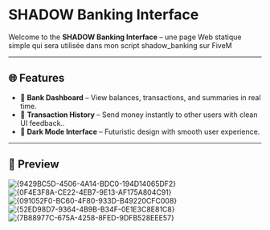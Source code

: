 # SHADOW Banking Interface

Welcome to the **SHADOW Banking Interface** – une page Web statique simple qui sera utilisée dans mon script shadow_banking sur FiveM

---

## 🌐 Features

- 🏦 **Bank Dashboard** – View balances, transactions, and summaries in real time.
- 💸 **Transaction History** – Send money instantly to other users with clean UI feedback..
- 🎨 **Dark Mode Interface** – Futuristic design with smooth user experience.

---
## 👀 Preview
![{9429BC5D-4506-4A14-BDC0-194D14065DF2}](https://github.com/user-attachments/assets/d1b0e4a1-50dc-46d1-b788-b9894191d2d1)
![{0F4E3F8A-CE22-4EB7-9E13-AF175A804C91}](https://github.com/user-attachments/assets/e559f819-d0b7-466f-b41e-adcc8cebe04f)
![{091052F0-BC60-4F80-933D-B49220CFC008}](https://github.com/user-attachments/assets/9a8001f8-e547-4405-9026-cfdfcfe44ab4)
![{52ED98D7-9364-4B9B-B34F-0E1E3C8E81C8}](https://github.com/user-attachments/assets/2dccc54e-39d6-489b-8454-49a4e7150520)
![{7B88977C-675A-4258-8FED-9DFB528EEE57}](https://github.com/user-attachments/assets/159dbf0c-9696-4178-b9d1-43425001317e)

